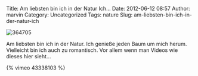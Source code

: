 Title: Am liebsten bin ich in der Natur Ich...
Date: 2012-06-12 08:57
Author: marvin
Category: Uncategorized
Tags: nature
Slug: am-liebsten-bin-ich-in-der-natur-ich

![364705]({static}/images/364705.png)

Am liebsten bin ich in der Natur. Ich genieße jeden Baum um mich herum.
Vielleicht bin ich auch zu romantisch. Vor allem wenn man Videos wie
dieses hier sieht...

{% vimeo 43338103 %}

